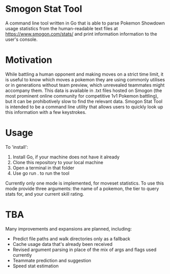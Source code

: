 # Smogon Stat Tool

A command line tool written in Go that is able to parse Pokemon Showdown usage statistics from the human-readable text files at https://www.smogon.com/stats/ and print information information to the user's console. 

# Motivation

While battling a human opponent and making moves on a strict time limit, it is useful to know which moves a pokemon they are using commonly utilises or in generations without team preview, which unrevealed teammates might accompany them. This data is available in .txt files hosted on Smogon (the most prominent online community for competitive 1v1 Pokemon battling), but it can be prohibotively slow to find the relevant data. Smogon Stat Tool is intended to be a command line utility that allows users to quickly look up this information with a few keystrokes.

# Usage

To 'install':
1. Install Go, if your machine does not have it already
2. Clone this repository to your local machine
3. Open a terminal in that folder
4. Use go run . <arguments> to run the tool

Currently only one mode is implemented, for moveset statistics. To use this mode provide three arguments: the name of a pokemon, the tier to query stats for, and your current skill rating.

# TBA

Many improvements and expansions are planned, including:
 - Predict file paths and walk directories only as a fallback
 - Cache usage data that's already been received
 - Revised argument parsing in place of the mix of args and flags used currently
 - Teammate prediction and suggestion
 - Speed stat estimation